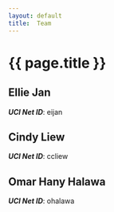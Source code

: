 ```yaml
---
layout: default
title:  Team
---
```


# {{ page.title }}


## Ellie Jan
***UCI Net ID***: eijan

## Cindy Liew
***UCI Net ID***: ccliew

## Omar Hany Halawa
***UCI Net ID***: ohalawa
